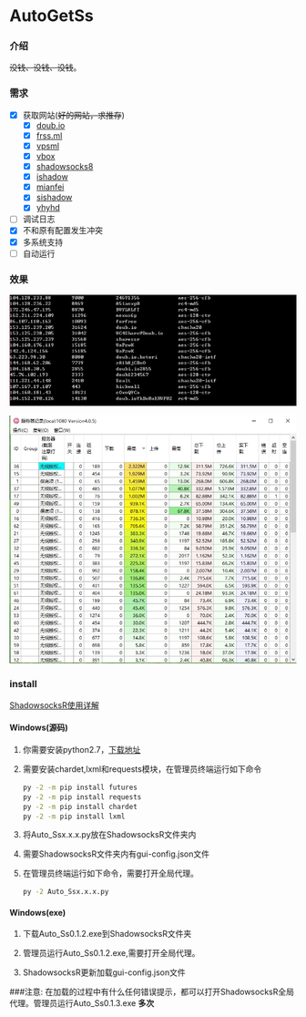 # AutoGetSs
### 介绍

~~没钱、没钱、没钱~~。

### 需求

- [x] 获取网站(~~好的网站，求推存~~)
    - [x] [doub.io](https://doub.io/sszhfx/)
    - [x] [frss.ml](http://frss.ml/)
    - [x] [vpsml](http://ss.vpsml.site/)
    - [x] [vbox](https://www.vbox.co/)
    - [x] [shadowsocks8](http://free.shadowsocks8.cc/)
    - [x] [ishadow](https://ishadow.info/)
    - [x] [mianfei](http://www.shadowsocks.asia/mianfei/10.html)
    - [x] [sishadow](http://ishadow.info/)
    - [x] [yhyhd](https://xsjs.yhyhd.org/free-ss/)
- [ ] 调试日志
- [x] 不和原有配置发生冲突
- [x] 多系统支持
- [ ] 自动运行

### 效果
![](./img/getSs_img.jpg)

![](./img/Ss_img.jpg)

### install
[ShadowsocksR使用详解](https://doub.io/ss-jc10/)

#### Windows(源码)

1. 你需要安装python2.7，[下载地址](https://www.python.org/)

2. 需要安装chardet,lxml和requests模块，在管理员终端运行如下命令

   ```cmd
   py -2 -m pip install futures
   py -2 -m pip install requests
   py -2 -m pip install chardet
   py -2 -m pip install lxml
   ```

3. 将Auto_Ssx.x.x.py放在ShadowsocksR文件夹内

4. 需要ShadowsocksR文件夹内有gui-config.json文件

5. 在管理员终端运行如下命令，需要打开全局代理。
    ```cmd
    py -2 Auto_Ssx.x.x.py
    ```

#### Windows(exe)

1. 下载Auto_Ss0.1.2.exe到ShadowsocksR文件夹

2. 管理员运行Auto_Ss0.1.2.exe,需要打开全局代理。

3. ShadowsocksR更新加载gui-config.json文件

###注意: 在加载的过程中有什么任何错误提示，都可以打开ShadowsocksR全局代理。管理员运行Auto_Ss0.1.3.exe **多次**
